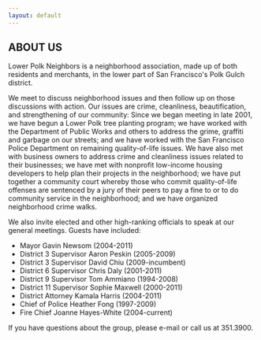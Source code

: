 ```yaml
---
layout: default
---
```

## ABOUT US

Lower Polk Neighbors is a neighborhood association, made up of both residents and merchants, in the lower part of San Francisco's Polk Gulch district. 

We meet to discuss neighborhood issues and then follow up on those discussions with action. Our issues are crime, cleanliness, beautification, and strengthening of our community: Since we began meeting in late 2001, we have begun a Lower Polk tree planting program; we have worked with the Department of Public Works and others to address the grime, graffiti and garbage on our streets; and we have worked with the San Francisco Police Department on remaining quality-of-life issues. We have also met with business owners to address crime and cleanliness issues related to their businesses; we have met with nonprofit low-income housing developers to help plan their projects in the neighborhood; we have put together a community court whereby those who commit quality-of-life offenses are sentenced by a jury of their peers to pay a fine to or to do community service in the neighborhood; and we have organized neighborhood crime walks. 

We also invite elected and other high-ranking officials to speak at our general meetings. Guests have included:

* Mayor Gavin Newsom (2004-2011)
* District 3 Supervisor Aaron Peskin (2005-2009)
* District 3 Supervisor David Chiu (2009-incumbent)
* District 6 Supervisor Chris Daly (2001-2011)
* District 9 Supervisor Tom Ammiano (1994-2008)
* District 11 Supervisor Sophie Maxwell (2000-2011)
* District Attorney Kamala Harris (2004-2011)
* Chief of Police Heather Fong (1997-2009)
* Fire Chief Joanne Hayes-White (2004-current)

If you have questions about the group, please e-mail or call us at 351.3900.